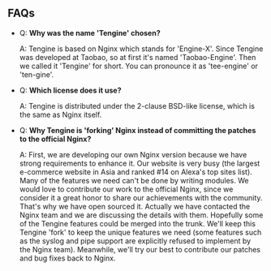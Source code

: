 ## FAQs

*   Q: **Why was the name 'Tengine' chosen?**

    A: Tengine is based on Nginx which stands for 'Engine-X'. Since Tengine was developed at Taobao, so at first it's named 'Taobao-Engine'. Then we called it 'Tengine' for short. You can pronounce it as 'tee-engine' or 'ten-gine'.

*   Q: **Which license does it use?**

    A: Tengine is distributed under the 2-clause BSD-like license, which is the same as Nginx itself.

*   Q: **Why Tengine is 'forking' Nginx instead of committing the patches to the official Nginx?**

    A: First, we are developing our own Nginx version because we have strong requirements to enhance it. Our website is very busy (the largest e-commerce website in Asia and ranked #14 on Alexa's top sites list). Many of the features we need can't be done by writing modules.
      We would love to contribute our work to the official Nginx, since we consider it a great honor to share our achievements with the community. That's why we have open sourced it. Actually we have contacted the Nginx team and we are discussing the details with them. Hopefully some of the Tengine features could be merged into the trunk. We'll keep this Tengine 'fork' to keep the unique features we need (some features such as the syslog and pipe support are explicitly refused to implement by the Nginx team). Meanwhile, we'll try our best to contribute our patches and bug fixes back to Nginx.
